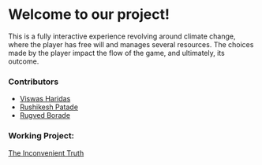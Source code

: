
# Welcome to our project!

This is a fully interactive experience revolving around climate change, where the player has free will and manages several resources. The choices made by the player impact the flow of the game, and ultimately, its outcome.

### Contributors
- [Viswas Haridas](https://github.com/JustARatherRidiculouslyLongUsername)
- [Rushikesh Patade](https://github.com/Rushour0)
- [Rugved Borade](https://github.com/stalk4r)


### Working Project:
[The Inconvenient Truth](https://environment-saver.justaratherridi.repl.co/)
